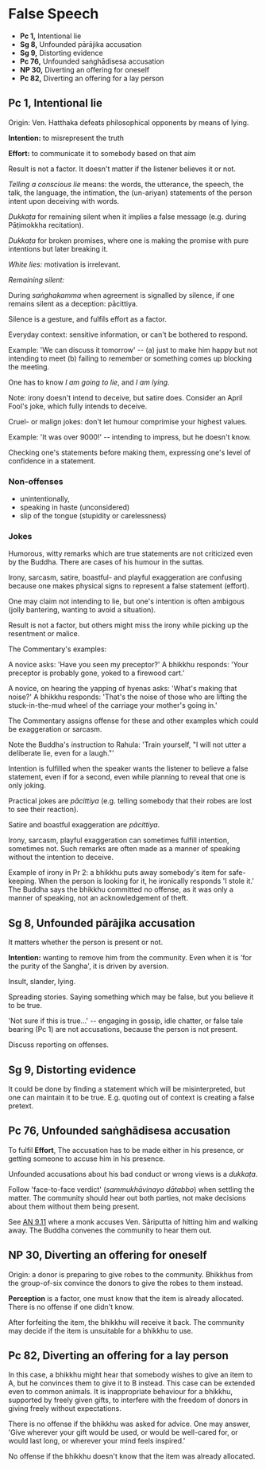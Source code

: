 # False Speech

-   **Pc 1,** Intentional lie
-   **Sg 8,** Unfounded pārājika accusation
-   **Sg 9,** Distorting evidence
-   **Pc 76,** Unfounded saṅghādisesa accusation
-   **NP 30,** Diverting an offering for oneself
-   **Pc 82,** Diverting an offering for a lay person

## Pc 1, Intentional lie

Origin: Ven. Hatthaka defeats philosophical opponents by means of lying.

**Intention:** to misrepresent the truth

**Effort:** to communicate it to somebody based on that aim

Result is not a factor. It doesn't matter if the listener believes it or not.

*Telling a conscious lie* means: the words, the utterance, the speech, the talk, the language, the intimation, the (un-ariyan) statements of the person intent upon deceiving with words.

*Dukkaṭa* for remaining silent when it implies a false message (e.g. during Pāṭimokkha recitation).

*Dukkaṭa* for broken promises, where one is making the promise with pure intentions but later breaking it.

*White lies:* motivation is irrelevant.

*Remaining silent:*

During *saṅghakamma* when agreement is signalled by silence, if one remains silent as a deception: pācittiya.

Silence is a gesture, and fulfils effort as a factor.

Everyday context: sensitive information, or can't be bothered to respond.

Example: 'We can discuss it tomorrow' -- (a) just to make him happy but not intending to meet (b) failing to remember or something comes up blocking the meeting.

One has to know *I am going to lie*, and *I am lying*.

Note: irony doesn't intend to deceive, but satire does. Consider an April Fool's joke, which fully intends to deceive.

Cruel- or malign jokes: don't let humour comprimise your highest values.

Example: 'It was over 9000!' -- intending to impress, but he doesn't know.

Checking one's statements before making them, expressing one's level of confidence in a statement.

<!-- latex
% Note: Matses language with truth markers. Nuevo San Juan, Peru, the Matses
% people. Different verb forms depending on how you know the information you are
% imparting, and when you last knew it to be true.
%
% http://nautil.us/blog/5-languages-that-could-change-the-way-you-see-the-world
%
% A grammar of Matses
% https://scholarship.rice.edu/handle/1911/18526
-->

### Non-offenses

- unintentionally,
- speaking in haste (unconsidered)
- slip of the tongue (stupidity or carelessness)

<!-- latex
\clearpage
-->

### Jokes

Humorous, witty remarks which are true statements are not criticized even by the Buddha. There are cases of his humour in the suttas.

Irony, sarcasm, satire, boastful- and playful exaggeration are confusing because one makes physical signs to represent a false statement (effort).

One may claim not intending to lie, but one's intention is often ambigous (jolly bantering, wanting to avoid a situation).

Result is not a factor, but others might miss the irony while picking up the resentment or malice.

The Commentary's examples:

A novice asks: 'Have you seen my preceptor?' A bhikkhu responds: 'Your preceptor is probably gone, yoked to a firewood cart.'

A novice, on hearing the yapping of hyenas asks: 'What's making that noise?' A bhikkhu responds: 'That's the noise of those who are lifting the stuck-in-the-mud wheel of the carriage your mother's going in.'

The Commentary assigns offense for these and other examples which could be exaggeration or sarcasm.

Note the Buddha's instruction to Rahula: 'Train yourself, "I will not utter a deliberate lie, even for a laugh."'

Intention is fulfilled when the speaker wants the listener to believe a false statement, even if for a second, even while planning to reveal that one is only joking.

Practical jokes are *pācittiya* (e.g. telling somebody that their robes are lost to see their reaction).

Satire and boastful exaggeration are *pācittiya*.

Irony, sarcasm, playful exaggeration can sometimes fulfill intention, sometimes not. Such remarks are often made as a manner of speaking without the intention to deceive.

Example of irony in Pr 2: a bhikkhu puts away somebody's item for safe-keeping. When the person is looking for it, he ironically responds 'I stole it.' The Buddha says the bhikkhu committed no offense, as it was only a manner of speaking, not an acknowledgement of theft.

## Sg 8, Unfounded pārājika accusation

It matters whether the person is present or not.

**Intention:** wanting to remove him from the community. Even when it is 'for the purity of the Sangha', it is driven by aversion.

Insult, slander, lying.

Spreading stories. Saying something which may be false, but you believe it to be true.

'Not sure if this is true...' -- engaging in gossip, idle chatter, or false tale bearing (Pc 1) are not accusations, because the person is not present.

Discuss reporting on offenses.

## Sg 9, Distorting evidence

It could be done by finding a statement which will be misinterpreted, but one can maintain it to be true. E.g. quoting out of context is creating a false pretext.

## Pc 76, Unfounded saṅghādisesa accusation

To fulfil **Effort**, The accusation has to be made either in his presence, or getting someone to accuse him in his presence.

Unfounded accusations about his bad conduct or wrong views is a *dukkaṭa*.

Follow 'face-to-face verdict' (*sammukhāvinayo dātabbo*) when settling the matter. The community should hear out both parties, not make decisions about them without them being present.

See [AN 9.11](https://suttacentral.net/an9.11/en/sujato) where a monk accuses Ven. Sāriputta of hitting him and walking away. The Buddha convenes the community to hear them out.

## NP 30, Diverting an offering for oneself

Origin: a donor is preparing to give robes to the community. Bhikkhus from the group-of-six convince the donors to give the robes to them instead.

**Perception** is a factor, one must know that the item is already allocated. There is no offense if one didn't know.

After forfeiting the item, the bhikkhu will receive it back. The community may decide if the item is unsuitable for a bhikkhu to use.

## Pc 82, Diverting an offering for a lay person

In this case, a bhikkhu might hear that somebody wishes to give an item to A, but he convinces them to give it to B instead. This case can be extended even to common animals. It is inappropriate behaviour for a bhikkhu, supported by freely given gifts, to interfere with the freedom of donors in giving freely without expectations.

There is no offense if the bhikkhu was asked for advice. One may answer, 'Give wherever your gift would be used, or would be well-cared for, or would last long, or wherever your mind feels inspired.'

No offense if the bhikkhu doesn't know that the item was already allocated.

